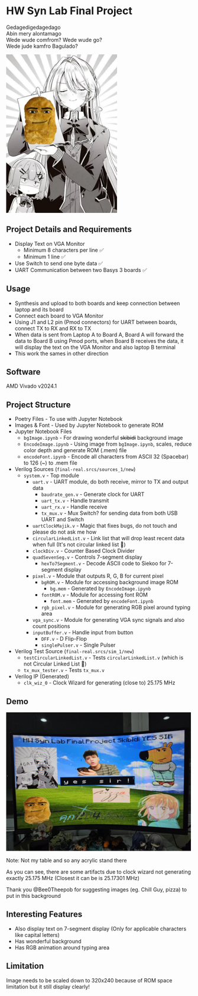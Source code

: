 # HW Syn Lab Final Project

Gedagedigedagedago  
Abin mery alontamago  
Wede wude comfrom? Wede wude go?  
Wede jude kamfro Bagulado?

<img src="./mai-nugget.webp" width=300 />

## Project Details and Requirements

- Display Text on VGA Monitor
  - Minimum 8 characters per line ✅
  - Minimum 1 line ✅
- Use Switch to send one byte data ✅
- UART Communication between two Basys 3 boards ✅

## Usage

- Synthesis and upload to both boards and keep connection between laptop and its board
- Connect each board to VGA Monitor
- Using J1 and L2 pin (Pmod connectors) for UART between boards, connect TX to RX and RX to TX
- When data is sent from Laptop A to Board A, Board A will forward the data to Board B
  using Pmod ports, when Board B receives the data, it will display the text on the VGA Monitor and also laptop B terminal
- This work the sames in other direction

## Software

AMD Vivado v2024.1

## Project Structure

- Poetry Files - To use with Jupyter Notebook
- Images & Font - Used by Jupyter Notebook to generate ROM
- Jupyter Notebook Files
  - `bgImage.ipynb` - For drawing wonderful ~~skibidi~~ background image
  - `EncodeImage.ipynb` - Using image from `bgImage.ipynb`, scales, reduce color depth and generate ROM (.mem) file
  - `encodeFont.ipynb` - Encode all characters from ASCII 32 (Spacebar) to 126 (~) to .mem file
- Verilog Sources (`final-real.srcs/sources_1/new`)
  - `system.v` - Top module
    - `uart.v` - UART module, do both receive, mirror to TX and output data
      - `baudrate_gen.v` - Generate clock for UART
      - `uart_tx.v` - Handle transmit
      - `uart_rx.v` - Handle receive
      - `tx_mux.v` - Mux Switch? for sending data from both USB UART and Switch
    - `uartClockMajik.v` - Magic that fixes bugs, do not touch and please do not ask me how
    - `circularLinkedList.v` - Link list that will drop least recent data when full (It's not circular linked list 🤡)
    - `clockDiv.v` - Counter Based Clock Divider
    - `quadSevenSeg.v` - Controls 7-segment display
      - `hexTo7Segment.v` - Decode ASCII code to Siekoo for 7-segment display
    - `pixel.v` - Module that outputs R, G, B for current pixel
      - `bgROM.v` - Module for accessing background image ROM
        - `bg.mem` - Generated by `EncodeImage.ipynb`
      - `fontROM.v` - Module for accessing font ROM
        - `font.mem` - Generated by `encodeFont.ipynb`
      - `rgb_pixel.v` - Module for generating RGB pixel around typing area
    - `vga_sync.v` - Module for generating VGA sync signals and also count positions
    - `inputBuffer.v` - Handle input from button
      - `DFF.v` - D Flip-Flop
      - `singlePulser.v` - Single Pulser
- Verilog Test Source (`final-real.srcs/sim_1/new`)
  - `testCircularLinkedList.v` - Tests `circularLinkedList.v` (which is not Circular Linked List 🤡)
  - `tx_mux_tester.v` - Tests `tx_mux.v`
- Verilog IP (Generated)
  - `clk_wiz_0` - Clock Wizard for generating (close to) 25.175 MHz

## Demo

<img src="./demo.webp" width=500 />

Note: Not my table and so any acrylic stand there

As you can see, there are some artifacts due to clock wizard not generating exactly 25.175 MHz (Closest it can be is 25.17301 MHz)

Thank you @Bee0Theepob for suggesting images (eg. Chill Guy, pizza) to put in this background

## Interesting Features

- Also display text on 7-segment display (Only for applicable characters like capital letters)
- Has wonderful background
- Has RGB animation around typing area

## Limitation

Image needs to be scaled down to 320x240 because of ROM space limitation but it still display clearly!

